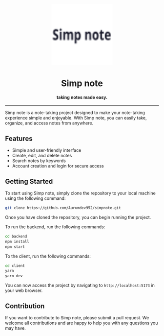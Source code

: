 <div align=center>

<img src="./client/public/icon.svg" height="200">

# Simp note
#### taking notes made easy.

</div>

---

Simp note is a note-taking project designed to make your note-taking experience simple and enjoyable. With Simp note, you can easily take, organize, and access notes from anywhere.

## Features

- Simple and user-friendly interface
- Create, edit, and delete notes
- Search notes by keywords
- Account creation and login for secure access

## Getting Started

To start using Simp note, simply clone the repository to your local machine using the following command:

```bash
git clone https://github.com/Aurumdev952/simpnote.git
```

Once you have cloned the repository, you can begin running the project. 

To run the backend, run the following commands:

```bash
cd backend
npm install
npm start
```

To the client, run the following commands:

```bash
cd client 
yarn
yarn dev
```

You can now access the project by navigating to `http://localhost:5173` in your web browser.

## Contribution

If you want to contribute to Simp note, please submit a pull request. We welcome all contributions and are happy to help you with any questions you may have.